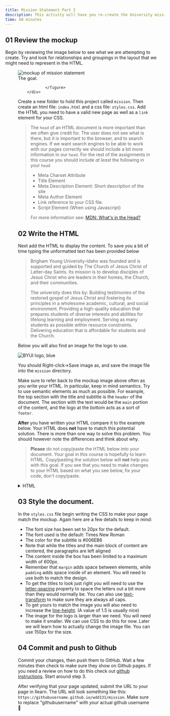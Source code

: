 ```yaml
---
title: Mission Statement Part I
description: This activity will have you re-create the University mission statement in HTML and CSS. You will need to pay close attention to detail and apply padding margin, font-size, line-height, letter-spacing, centering and more to get it right.
time: 60 minutes
---
```


## **01** Review the mockup

Begin by reviewing the image below to see what we are attempting to create. Try and look for relationships and groupings in the layout that we might need to represent in the HTML.

<div class="fig-block">
			<figure>
				<img
					src="/assets/images/mission-statement-mockup.png"
					alt="mockup of mission statement"
				/>
				<figcaption>The goal.</figcaption>

				</figure>
		</div>

Create a new folder to hold this project called `mission`. Then create an html file: `index.html` and a css file: `styles.css`. Add the HTML you need to have a valid new page as well as a `link` element for your CSS.

>The `head` of an HTML document is more important than we often give credit for. The user does not see what is there, but it is important to the browser, and to search engines. If we want search engines to be able to work with our pages correctly we should include a bit more information in our `head`.
>For the rest of the assignments in this course you should include *at least* the following in your `head`
>
> - Meta Charset Attribute
> - Title Element
> - Meta Description Element: Short description of the site
> - Meta Author Element
> - Link reference to your CSS file.
> - Script Element (When using Javascript)
>
> For more information see: [MDN: What's in the Head?](https://developer.mozilla.org/en-US/docs/Learn/HTML/Introduction_to_HTML/The_head_metadata_in_HTML)

## **02** Write the HTML

Next add the HTML to display the content. To save you a bit of time typing the unformatted text has been provided below

>Brigham Young University-Idaho was founded and is supported and guided by The Church of Jesus Christ of Latter-day Saints. Its mission is to develop disciples of Jesus Christ who are leaders in their homes, the Church, and their communities.
>
>The university does this by:
>Building testimonies of the restored gospel of Jesus Christ and fostering its principles in a wholesome academic, cultural, and social environment. Providing a high-quality education that prepares students of diverse interests and abilities for lifelong learning and employment. Serving as many students as possible within resource constraints. Delivering education that is affordable for students and the Church.

Below you will also find an image for the logo to use.

![BYUI logo, blue](/assets/images/byui-logo_blue.webp)

You should Right-click&rarr;Save image as, and save the image file into the `mission` directory.

Make sure to refer back to the mockup image above often as you write your HTML. In particular, keep in mind semantics. Try to use semantic elements as much as possible. For example, the top section with the title and subtitle is the `header` of the document. The section with the text would be the `main` portion of the content, and the logo at the bottom acts as a sort of `footer`.

**After** you have written your HTML compare it to the example below. Your HTML does **not** have to match this potential solution. There is more than one way to solve this problem. You should however note the differences and think about why.

>**Please** do not copy/paste the HTML below into your document. Your goal in this course is hopefully to learn HTML. Copy/pasting the solution below will **not** help you with this goal. If you see that you need to make changes to your HTML based on what you see below, fix your code, don't copy/paste.

<details>
			<summary>HTML</summary>

```html
<!DOCTYPE html>
<html lang="en">
	<head>
		<meta charset="UTF-8" />
		<title>BYUI Mission Statement</title>
		<link rel="stylesheet" href="mission.css" />
	</head>
	<body>
		<div class="content">
			<header class="title">
				<h1>Mission Statement</h1>
				<h2>Brigham Young University-Idaho</h2>
			</header>
			<main>
				<p>
					Brigham Young University-Idaho was founded and is supported and guided
					by The Church of Jesus Christ of Latter-day Saints. Its mission is to
					develop disciples of Jesus Christ who are leaders in their homes, the
					Church, and their communities.
				</p>
				<p><em>The university does this by:</em></p>
				<ol class="does-list">
					<li>
						Building testimonies of the restored gospel of Jesus Christ and
						fostering its principles in a wholesome academic, cultural, and
						social environment.
					</li>
					<li>
						Providing a high-quality education that prepares students of diverse
						interests and abilities for lifelong learning and employment.
					</li>
					<li>
						Serving as many students as possible within resource constraints.
					</li>
					<li>
						Delivering education that is affordable for students and the Church.
					</li>
				</ol>
			</main>
			<footer>
				<img src="logo.webp" alt="BYUI logo" class="logo" />
			</footer>
		</div>
	</body>
</html>
```

You may be wondering about the <code>&lt;div class="content"&gt;</code> element that I placed everything in. This is a fairly common practice, but not always necessary. In this case it was used so that some margin could be added around the outside of the bordered box to move it away from the top of the browser window. See below:

<img src="/assets/images/mission-statement-content-box.png" alt="example of a content box"/>
</details>

## **03** Style the document.

In the `styles.css` file begin writing the CSS to make your page match the mockup. Again here are a few details to keep in mind:

- The font size has been set to 20px for the default.
- The font used is the default: Times New Roman
- The color for the subtitle is #006EB6
- Note that while the titles and the main block of content are centered, the paragraphs are left aligned
- The content inside the box has been limited to a maximum width of 600px.
- Remember that `margin` adds space between elements, while `padding` adds space inside of an element. You will need to use both to match the design.
- To get the titles to look just right you will need to use the [letter-spacing](https://developer.mozilla.org/en-US/docs/Web/CSS/letter-spacing) property to space the letters out a bit more than they would normally be. You can also use [text-transform](https://developer.mozilla.org/en-US/docs/Web/CSS/text-transform) to make sure they are always all caps.
- To get yours to match the image you will also need to increase the [line-height](https://developer.mozilla.org/en-US/docs/Web/CSS/line-height). (A value of 1.5 is usually nice)
- The image for the logo is larger than we need. You will need to make it smaller. We can use CSS to do this for now. Later we will learn how to actually change the image file. You can use 150px for the size.

## **04** Commit and push to Github

Commit your changes, then push them to GitHub. Wait a few minutes then check to make sure they show on Github pages. If you need a review on how to do this check out [github instructions](https://byui-cit.github.io/learning-modules/modules/general/hosting-git-gihub/ponder2/). Start around step 3.

After verifying that your page updated, submit the URL to your page in Ilearn. The URL will look something like this: `https://githubusername.github.io/wdd131/mission`. Make sure to replace "githubusername" with *your* actual github username 🙂
